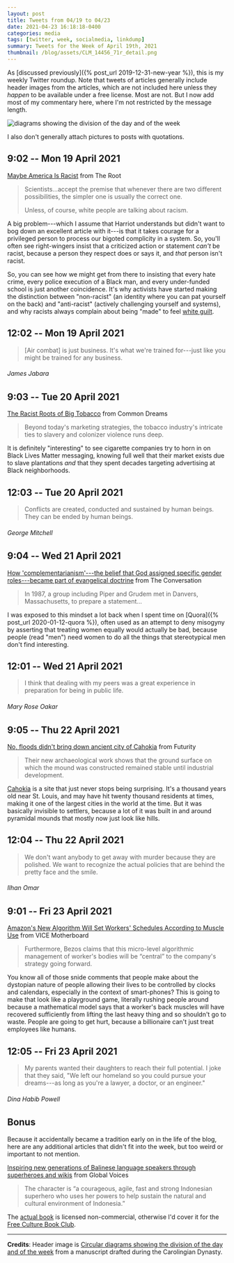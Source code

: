 ```yaml
---
layout: post
title: Tweets from 04/19 to 04/23
date: 2021-04-23 16:18:18-0400
categories: media
tags: [twitter, week, socialmedia, linkdump]
summary: Tweets for the Week of April 19th, 2021
thumbnail: /blog/assets/CLM_14456_71r_detail.png
---
```


As [discussed previously]({% post_url 2019-12-31-new-year %}), this is my weekly Twitter roundup.  Note that tweets of articles generally include header images from the articles, which are not included here unless they *happen* to be available under a free license.  Most are not.  But I now add most of my commentary here, where I'm not restricted by the message length.

![diagrams showing the division of the day and of the week](/blog/assets/CLM_14456_71r_detail.png "diagrams showing the division of the day and of the week")

I also don't generally attach pictures to posts with quotations.

## 9:02 -- Mon 19 April 2021

[<i class="fab fa-twitter-square"></i>](https://twitter.com/jcolag/status/1384130158538395649) [Maybe America Is Racist](https://www.theroot.com/maybe-america-is-racist-1846667213) from The Root

 >  Scientists...accept the premise that whenever there are two different possibilities, the simpler one is usually the correct one.
 >
 > Unless, of course, white people are talking about racism.

A big problem---which I assume that Harriot understands but didn't want to bog down an excellent article with it---is that it takes courage for a privileged person to process our bigoted complicity in a system.  So, you'll often see right-wingers insist that a criticized action or statement *can't* be racist, because a person they respect does or says it, and *that* person isn't racist.

So, you can see how we might get from there to insisting that every hate crime, every police execution of a Black man, and every under-funded school is just another coincidence.  It's why activists have started making the distinction between "non-racist" (an identity where you can pat yourself on the back) and "anti-racist" (actively challenging yourself and systems), and why racists always complain about being "made" to feel [white guilt](https://en.wikipedia.org/wiki/White_guilt).

## 12:02 -- Mon 19 April 2021

[<i class="fab fa-twitter"></i>](https://twitter.com/jcolag/status/1384175457252216833)

 > [Air combat] is just business. It's what we're trained for---just like you might be trained for any business.

###### James Jabara

## 9:03 -- Tue 20 April 2021

[<i class="fab fa-twitter-square"></i>](https://twitter.com/jcolag/status/1384492798037090304) [The Racist Roots of Big Tobacco](https://www.commondreams.org/views/2021/04/12/racist-roots-big-tobacco) from Common Dreams

 > Beyond today's marketing strategies, the tobacco industry's intricate ties to slavery and colonizer violence runs deep.

It is definitely "interesting" to see cigarette companies try to horn in on Black Lives Matter messaging, knowing full well that their market exists due to slave plantations *and* that they spent decades targeting advertising at Black neighborhoods.

## 12:03 -- Tue 20 April 2021

[<i class="fab fa-twitter"></i>](https://twitter.com/jcolag/status/1384538096633475075)

 > Conflicts are created, conducted and sustained by human beings. They can be ended by human beings.

###### George Mitchell

## 9:04 -- Wed 21 April 2021

[<i class="fab fa-twitter-square"></i>](https://twitter.com/jcolag/status/1384855437791531008) [How 'complementarianism'---the belief that God assigned specific gender roles---became part of evangelical doctrine](https://theconversation.com/how-complementarianism-the-belief-that-god-assigned-specific-gender-roles-became-part-of-evangelical-doctrine-158758) from The Conversation

 > In 1987, a group including Piper and Grudem met in Danvers, Massachusetts, to prepare a statement...

I was exposed to this mindset a lot back when I spent time on [Quora]({% post_url 2020-01-12-quora %}), often used as an attempt to deny misogyny by asserting that treating women equally would actually be bad, because people (read "men") need women to do all the things that stereotypical men don't find interesting.

## 12:01 -- Wed 21 April 2021

[<i class="fab fa-twitter"></i>](https://twitter.com/jcolag/status/1384899980977229826)

 > I think that dealing with my peers was a great experience in preparation for being in public life.

###### Mary Rose Oakar

## 9:05 -- Thu 22 April 2021

[<i class="fab fa-twitter-square"></i>](https://twitter.com/jcolag/status/1385218077390950401) [No, floods didn't bring down ancient city of Cahokia](https://www.futurity.org/floods-ancient-city-of-cahokia-2548112/) from Futurity

 > Their new archaeological work shows that the ground surface on which the mound was constructed remained stable until industrial development.

[Cahokia](https://en.wikipedia.org/wiki/Cahokia) is a site that just never stops being surprising.  It's a thousand years old near St. Louis, and may have hit twenty thousand residents at times, making it one of the largest cities in the world at the time.  But it was basically invisible to settlers, because a lot of it was built in and around pyramidal mounds that mostly now just look like hills.

## 12:04 -- Thu 22 April 2021

[<i class="fab fa-twitter"></i>](https://twitter.com/jcolag/status/1385263123930574852)

 > We don't want anybody to get away with murder because they are polished. We want to recognize the actual policies that are behind the pretty face and the smile.

###### Ilhan Omar

## 9:01 -- Fri 23 April 2021

[<i class="fab fa-twitter-square"></i>](https://twitter.com/jcolag/status/1385579458657243145) [Amazon's New Algorithm Will Set Workers' Schedules According to Muscle Use](https://www.vice.com/en/article/z3xeba/amazons-new-algorithm-will-set-workers-schedules-according-to-muscle-use) from VICE Motherboard

 > Furthermore, Bezos claims that this micro-level algorithmic management of worker's bodies will be “central” to the company's strategy going forward.

You know all of those snide comments that people make about the dystopian nature of people allowing their lives to be controlled by clocks and calendars, especially in the context of smart-phones?  This is going to make that look like a playground game, literally rushing people around because a mathematical model says that a worker's back muscles will have recovered sufficiently from lifting the last heavy thing and so shouldn't go to waste.  People are going to get hurt, because a billionaire can't just treat employees like humans.

## 12:05 -- Fri 23 April 2021

[<i class="fab fa-twitter"></i>](https://twitter.com/jcolag/status/1385625763538358272)

 > My parents wanted their daughters to reach their full potential. I joke that they said, "We left our homeland so you could pursue your dreams---as long as you're a lawyer, a doctor, or an engineer."

###### Dina Habib Powell

## Bonus

Because it accidentally became a tradition early on in the life of the blog, here are any additional articles that didn't fit into the week, but too weird or important to not mention.

<i class="fas fa-square"></i> [Inspiring new generations of Balinese language speakers through superheroes and wikis](https://globalvoices.org/2021/04/17/inspiring-new-generations-of-balinese-language-speakers-through-superheroes-and-wikis/) from Global Voices

 > The character is “a courageous, agile, fast and strong Indonesian superhero who uses her powers to help sustain the natural and cultural environment of Indonesia.”

The [actual book](https://reader.letsreadasia.org/book/3bbf155d-101d-4cb0-b46d-34699b303b26?mId=3bbf155d-101d-4cb0-b46d-34699b303b26&lId=5757156540284928) is licensed non-commercial, otherwise I'd cover it for the [Free Culture Book Club](/blog/tag/bookclub).

* * *

**Credits**:  Header image is [Circular diagrams showing the division of the day and of the week](https://en.wikipedia.org/wiki/Week#/media/File:CLM_14456_71r_detail.jpg) from a manuscript drafted during the Carolingian Dynasty.
